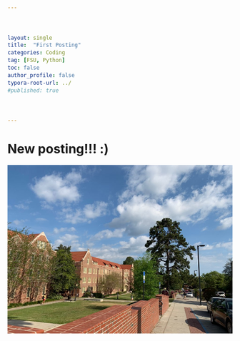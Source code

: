 ```yaml
---



layout: single
title:  "First Posting"
categories: Coding
tag: [FSU, Python]
toc: false
author_profile: false
typora-root-url: ../
#published: true



---
```


# New posting!!! :)



![KakaoTalk_20210129_113109202_17](/images/2023-04-13-first/KakaoTalk_20210129_113109202_17.jpg )
